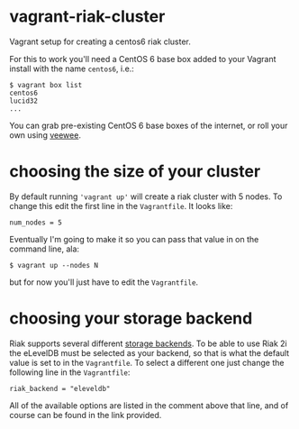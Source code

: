 vagrant-riak-cluster
====================

Vagrant setup for creating a centos6 riak cluster.

For this to work you'll need a CentOS 6 base box added
to your Vagrant install with the name `centos6`, i.e.:

    $ vagrant box list
    centos6
    lucid32
    ...

You can grab pre-existing CentOS 6 base boxes of the
internet, or roll your own using [veewee](https://github.com/jedi4ever/veewee/).

choosing the size of your cluster
=================================

By default running `'vagrant up'` will create a riak cluster
with 5 nodes. To change this edit the first line in the
`Vagrantfile`. It looks like:

    num_nodes = 5

Eventually I'm going to make it so you can pass that value
in on the command line, ala:

    $ vagrant up --nodes N

but for now you'll just have to edit the `Vagrantfile`.

choosing your storage backend
=============================

Riak supports several different [storage backends](http://wiki.basho.com/Storage-Backends.html).
To be able to use Riak 2i the eLevelDB must be selected as your backend,
so that is what the default value is set to in the `Vagrantfile`. To select
a different one just change the following line in the `Vagrantfile`:

    riak_backend = "eleveldb"

All of the available options are listed in the comment above that line,
and of course can be found in the link provided.
